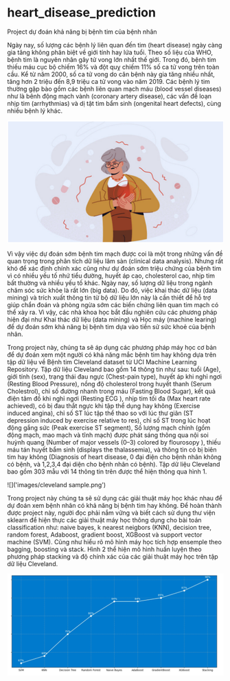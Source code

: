# heart_disease_prediction
Project dự đoán khả năng bị bệnh tim của bệnh nhân

Ngày nay, số lượng các bệnh lý liên quan đến tim (heart disease) ngày càng gia tăng không phân biệt về giới tính hay lứa tuổi. Theo số liệu của WHO, bệnh tim là nguyên nhân gây tử vong lớn nhất thế giới. Trong đó, bệnh tim thiếu máu cục bộ chiếm 16% và đột quỵ chiếm 11% số ca tử vong trên toàn cầu. Kể từ năm 2000, số ca tử vong do căn bệnh này gia tăng nhiều nhất, tăng hơn 2 triệu đến 8,9 triệu ca tử vong vào năm 2019. Các bệnh lý tim thường gặp bào gồm các bệnh liên quan mạch máu (blood vessel diseases) như là bênh động mạch vành (coronary artery disease), các vấn đề loạn nhịp tim (arrhythmias) và dị tật tim bẩm sinh (ongenital heart defects), cùng nhiều bệnh lý khác.

![](images/heart_attack.png)

Vì vậy việc dự đoán sớm bệnh tim mạch được coi là một trong những vấn đề quan trọng trong phân tích dữ liệu lâm sàn (clinical data analysis). Nhưng rất khó để xác định chính xác cũng như dự đoán sớm triệu chứng của bệnh tim vì có nhiều yếu tố nhứ tiểu đường, huyết áp cao, cholesterol cao, nhịp tim bất thường và nhiều yếu tố khác. Ngày nay, số lượng dữ liệu trong ngành chăm sóc sức khỏe là rất lớn (big data). Do đó, việc khai thác dữ liệu (data mining) và trích xuất thông tin từ bộ dữ liệu lớn này là cần thiết để hỗ trợ giúp chẩn đoán và phòng ngừa sớm các biến chứng liên quan tim mạch có thể xảy ra. Vì vậy, các nhà khoa học bắt đầu nghiên cứu các phương pháp hiện đại như Khai thác dữ liệu (data mining) và Học máy (machine learing) để dự đoán sớm khả năng bị bệnh tim dựa vào tiền sử sức khoẻ của bệnh nhân.

Trong project này, chúng ta sẽ áp dụng các phương pháp máy học cơ bản để dự đoán xem một người có khả năng mắc bệnh tim hay không dựa trên tập dữ liệu về Bệnh tim Cleveland dataset từ UCI Machine Learning Repository. Tập dữ liệu Cleveland bao gồm 14 thông tin như sau: tuổi (Age), giới tính (sex), trạng thái đau ngực (Chest-pain type), huyết áp khi nghỉ ngơi (Resting Blood Pressure), nồng độ cholesterol trong huyết thanh (Serum Cholestrol), chỉ số đường nhanh trong máu (Fasting Blood Sugar), kết quả điện tâm đồ khi nghỉ ngơi (Resting ECG ), nhịp tim tối đa (Max heart rate achieved), có bị đau thắt ngực khi tập thể dụng hay không (Exercise induced angina), chỉ số ST lúc tập thể thao so với lúc thư giãn (ST depression induced by exercise relative to res), chỉ số ST trong lúc hoạt động gắng sức (Peak exercise ST segment), Số lượng mạch chính (gồm động mạch, mao mạch và tĩnh mạch) được phát sáng thông qua nội soi huỳnh quang (Number of major vessels (0–3) colored by flourosopy ), thiếu máu tán huyết bẩm sinh (displays the thalassemia), và thông tin có bị biên tim hay không (Diagnosis of heart disease, 0 đại điện cho bệnh nhân không có bệnh, và 1,2,3,4 đại diện cho bệnh nhân có bệnh). Tập dữ liệu Cleveland bao gồm 303 mẫu với 14 thông tin trên được thể hiện thông qua hình 1.

![]('images/cleveland sample.png')

Trong project này chúng ta sẽ sử dụng các giải thuật máy học khác nhau để dự đoán xem bệnh nhân có khả năng bị bệnh tim hay không. Để hoàn thành được project này, người đọc phải nắm vững và biết cách sử dụng thư viện sklearn để hiện thực các giải thuật máy học thông dụng cho bài toán classification như: naive bayes, k nearest neigbors (KNN), decision tree, random forest, Adaboost, gradient boost, XGBoost và support vector machine (SVM). Cũng như hiểu rõ mô hình máy học tích hợp ensemple theo bagging, boosting và stack. Hình 2 thể hiện mô hình huấn luyện theo phương pháp stacking và độ chính xác của các giải thuật máy học trên tập dữ liệu Cleveland.

![](images/Accuracy_of_algorithms_on_Cleveland_dataset2.jpeg)
